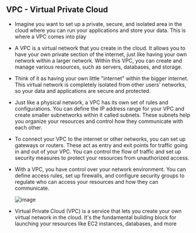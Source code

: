 ## VPC - Virtual Private Cloud
* Imagine you want to set up a private, secure, and isolated area in the cloud where you can run your applications and store your data. This is where a VPC comes into play
* A VPC is a virtual network that you create in the cloud. It allows you to have your own private section of the internet, just like having your own network within a larger network. Within this VPC, you can create and manage various resources, such as servers, databases, and storage.
* Think of it as having your own little "internet" within the bigger internet. This virtual network is completely isolated from other users' networks, so your data and applications are secure and protected.
* Just like a physical network, a VPC has its own set of rules and configurations. You can define the IP address range for your VPC and create smaller subnetworks within it called subnets. These subnets help you organize your resources and control how they communicate with each other.
* To connect your VPC to the internet or other networks, you can set up gateways or routers. These act as entry and exit points for traffic going in and out of your VPC. You can control the flow of traffic and set up security measures to protect your resources from unauthorized access.
* With a VPC, you have control over your network environment. You can define access rules, set up firewalls, and configure security groups to regulate who can access your resources and how they can communicate.

  ![image](https://github.com/Chalapathidevops/aws/assets/145283206/d1f3fbda-0d60-419a-93ad-f85c09aacd68)

* Virtual Private Cloud (VPC) is a service that lets you create your own virtual network in the cloud. It's the fundamental building block for launching your resources like EC2 instances, databases, and more
